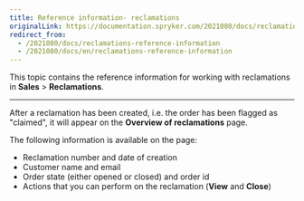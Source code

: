 ```yaml
---
title: Reference information- reclamations
originalLink: https://documentation.spryker.com/2021080/docs/reclamations-reference-information
redirect_from:
  - /2021080/docs/reclamations-reference-information
  - /2021080/docs/en/reclamations-reference-information
---
```


This topic contains the reference information for working with reclamations in **Sales** > **Reclamations**.
***

After a reclamation has been created, i.e. the order has been flagged as "claimed", it will appear on the **Overview of reclamations** page. 

The following information is available on the page:
* Reclamation number and date of creation
* Customer name and email
* Order state (either opened or closed) and order id
* Actions that you can perform on the reclamation (**View** and **Close**)
